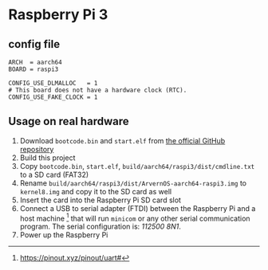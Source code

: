 <!-- doxygen: \page refRaspi3 Board: Raspberry Pi 3 -->

# Raspberry Pi 3

## config file

```
ARCH  = aarch64
BOARD = raspi3

CONFIG_USE_DLMALLOC   = 1
# This board does not have a hardware clock (RTC).
CONFIG_USE_FAKE_CLOCK = 1
```

## Usage on real hardware

1. Download `bootcode.bin` and `start.elf` from [the official GitHub
   repository](https://github.com/raspberrypi/firmware/tree/master/boot)
2. Build this project
3. Copy `bootcode.bin`, `start.elf`, `build/aarch64/raspi3/dist/cmdline.txt` to
   a SD card (FAT32)
4. Rename `build/aarch64/raspi3/dist/ArvernOS-aarch64-raspi3.img` to
   `kernel8.img` and copy it to the SD card as well
5. Insert the card into the Raspberry Pi SD card slot
6. Connect a USB to serial adapter (FTDI) between the Raspberry Pi and a host
   machine [^1] that will run `minicom` or any other serial communication
   program. The serial configuration is: _112500 8N1_.
7. Power up the Raspberry Pi

[^1]: https://pinout.xyz/pinout/uart#
